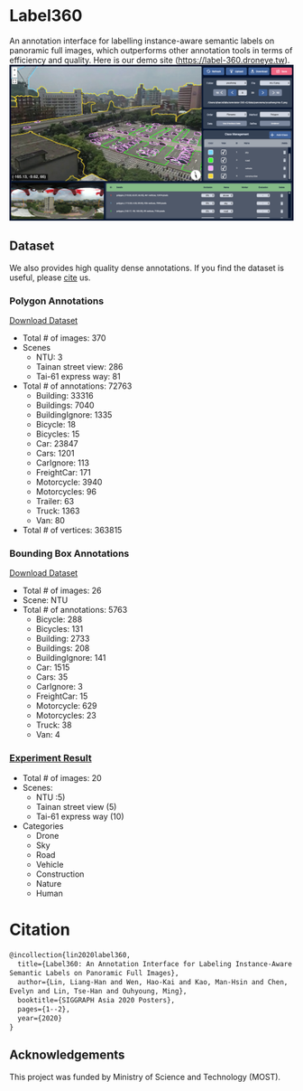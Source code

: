 # Label360

An annotation interface for labelling instance-aware semantic labels on panoramic full images, which outperforms other annotation tools in terms of efficiency and quality. Here is our demo site (https://label-360.droneye.tw).
[![](assets/front-cover.jpg)](https://label-360.droneye.tw)

## Dataset
We also provides high quality dense annotations. If you find the dataset is useful, please [cite](#citation) us.

### Polygon Annotations
[Download Dataset](https://drive.google.com/file/d/1drnS-r-txi3n1sBJFfDwTpn9_HWfg1Gg)

* Total # of images: 370
* Scenes
    * NTU: 3
    * Tainan street view: 286
    * Tai-61 express way: 81
* Total # of annotations: 72763
    * Building: 33316
    * Buildings: 7040
    * BuildingIgnore: 1335
    * Bicycle: 18
    * Bicycles: 15
    * Car: 23847
    * Cars: 1201
    * CarIgnore: 113
    * FreightCar: 171
    * Motorcycle: 3940
    * Motorcycles: 96
    * Trailer: 63
    * Truck: 1363
    * Van: 80
* Total # of vertices: 363815

### Bounding Box Annotations
[Download Dataset](https://drive.google.com/file/d/1RIHenS6PQoUXtshh5iBur0MtpInLHA8u)
* Total # of images: 26
* Scene: NTU
* Total # of annotations: 5763
    * Bicycle: 288
    * Bicycles: 131
    * Building: 2733
    * Buildings: 208
    * BuildingIgnore: 141
    * Car: 1515
    * Cars: 35
    * CarIgnore: 3
    * FreightCar: 15
    * Motorcycle: 629
    * Motorcycles: 23
    * Truck: 38
    * Van: 4

### [Experiment Result](https://drive.google.com/file/d/1i8Fqle_D_Q7_UKWQ3dTLDrRS2RgvNGwa)
* Total # of images: 20
* Scenes: 
    * NTU :5)
    * Tainan street view (5)
    * Tai-61 express way (10)
* Categories
    * Drone
    * Sky
    * Road
    * Vehicle
    * Construction
    * Nature
    * Human

# Citation
```
@incollection{lin2020label360,
  title={Label360: An Annotation Interface for Labeling Instance-Aware Semantic Labels on Panoramic Full Images},
  author={Lin, Liang-Han and Wen, Hao-Kai and Kao, Man-Hsin and Chen, Evelyn and Lin, Tse-Han and Ouhyoung, Ming},
  booktitle={SIGGRAPH Asia 2020 Posters},
  pages={1--2},
  year={2020}
}
```

## Acknowledgements
This project was funded by Ministry of Science and Technology (MOST).
